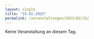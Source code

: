 ```yaml
---
layout: single
title: "15.02.2023"
permalink: /veranstaltungen/2023/02/15/
---
```


Keine Veranstaltung an diesem Tag.
